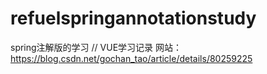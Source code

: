 # refuelspringannotationstudy
spring注解版的学习
// VUE学习记录
网站：https://blog.csdn.net/gochan_tao/article/details/80259225
